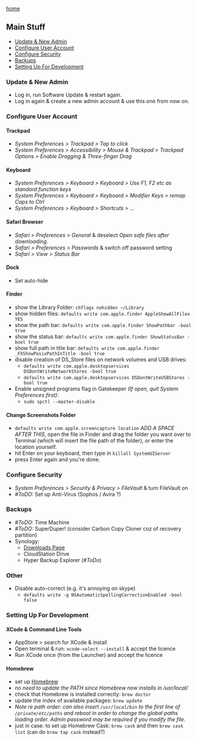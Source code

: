 [home](index.md)

## Main Stuff
- [Update & New Admin](#update-new-admin)
- [Configure User Account](#configure-user-account)
- [Configure Security](#configure-security)
- [Backups](#backups)
- [Setting Up For Development](#setting-up-for-development)

### Update & New Admin
- Log in, run Software Update & restart again.
- Log in again & create a new admin account & use this one from now on.


### Configure User Account

#### Trackpad
- _System Preferences > Trackpad > Tap to click_
- _System Preferences > Accessibility > Mouse & Trackpad > Trackpad Options > Enable Dragging  & Three-finger Drag_

#### Keyboard
- _System Preferences > Keyboard > Keyboard > Use F1, F2 etc as standard function keys_
- _System Preferences > Keyboard > Keyboard > Modifier Keys > remap Caps to Ctrl_
- _System Preferences > Keyboard > Shortcuts > ..._

#### Safari Browser
- _Safari > Preferences > General_ & deselect _Open safe files after downloading_.
- _Safari > Preferences > Passwords_ & switch off password setting
- _Safari > View > Status Bar_

#### Dock
- Set auto-hide

#### Finder
- show the Library Folder: `chflags nohidden ~/Library`
- show hidden files: `defaults write com.apple.finder AppleShowAllFiles YES`
- show the path bar: `defaults write com.apple.finder ShowPathbar -bool true`
- show the status bar: `defaults write com.apple.finder ShowStatusBar -bool true`
- show full path in title bar: `defaults write com.apple.finder _FXShowPosixPathInTitle -bool true`
- disable creation of DS_Store files on network volumes and USB drives: 
  - `defaults write com.apple.desktopservices DSDontWriteNetworkStores -bool true`
  - `defaults write com.apple.desktopservices DSDontWriteUSBStores -bool true`
- Enable unsigned programs flag in Gatekeeper _(If open, quit System Preferences first)_:
  - `sudo spctl --master-disable`

#### Change Screenshots Folder
- `defaults write com.apple.screencapture location` _ADD A SPACE AFTER THIS_, open the file in Finder and drag the folder you want over to Terminal (which will insert the file path of the folder), or enter the location yourself.
- hit Enter on your keyboard, then type in `killall SystemUIServer`
- press Enter again and you're done.

### Configure Security
- _System Preferences > Security & Privacy > FileVault_ & turn FileVault on
- _#ToDO:_ Set up Anti-Virus (Sophos / Avira ?)

### Backups
- _#ToDO:_ Time Machine
- _#ToDO:_ SuperDuper! (consider Carbon Copy Cloner coz of recovery partition)
- Synology:
  - [Downloads Page](https://www.synology.com/en-global/support/download/DS214se#utilities)
  - CloudStation Drive
  - Hyper Backup Explorer (_#ToDo_)

### Other
- Disable auto-correct (e.g. it's annoying on skype)
  - `defaults write -g NSAutomaticSpellingCorrectionEnabled -bool false`


### Setting Up For Development

#### XCode & Command Line Tools
- AppStore > search for XCode & install
- Open terminal & run:
 `xcode-select --install`
 & accept the licence
 - Run XCode once (from the Launcher) and accept the licence
 

#### Homebrew
- set up [Homebrew](https://brew.sh)
- _no need to update the PATH since Homebrew now installs in /usr/local/_
- check that Homebrew is installed correctly: `brew doctor`
- update the index of available packages: `brew update`
- _Note re path order: can also insert `/usr/local/bin` to the first line of `/private/etc/paths` and reboot in order to change the global paths loading order. Admin password may be required if you modify the file._
- just in case: to set up Homebrew Cask: `brew cask` and then `brew cask list` (can do `brew tap cask` instead?)

